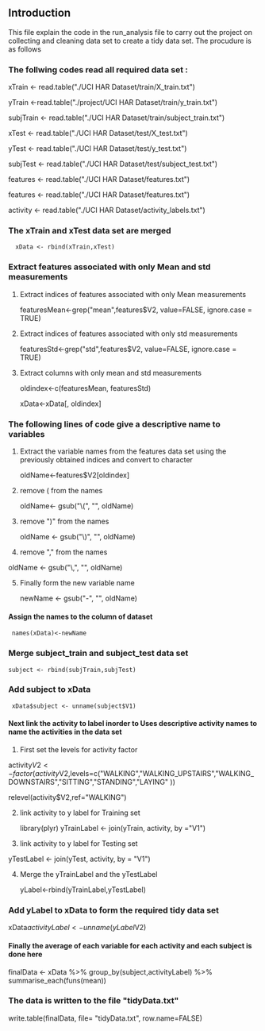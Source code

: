 
##  Introduction
This file explain the code in the run_analysis file  to carry out the project on collecting and cleaning data set to create a tidy data set. The procudure is as follows

### The follwing codes read all required data set :

<!-- -->
xTrain <- read.table("./UCI HAR Dataset/train/X_train.txt")  

yTrain <-read.table("./project/UCI HAR Dataset/train/y_train.txt")  

subjTrain <- read.table("./UCI HAR Dataset/train/subject_train.txt")

xTest <- read.table("./UCI HAR Dataset/test/X_test.txt")  

yTest <- read.table("./UCI HAR Dataset/test/y_test.txt")  

subjTest <- read.table("./UCI HAR Dataset/test/subject_test.txt")

features <- read.table("./UCI HAR Dataset/features.txt")

features <- read.table("./UCI HAR Dataset/features.txt")

activity <- read.table("./UCI HAR Dataset/activity_labels.txt")


### The xTrain and xTest data set are merged 

      xData <- rbind(xTrain,xTest)


### Extract features associated with only Mean and std measurements

1.  Extract indices of features associated with only Mean measurements
    
    featuresMean<-grep("mean",features$V2, value=FALSE, ignore.case = TRUE) 

2.  Extract indices  of features  associated with only std measurements
    
    featuresStd<-grep("std",features$V2, value=FALSE, ignore.case = TRUE) 

3.  Extract columns with only mean and std measurements
     
     oldindex<-c(featuresMean, featuresStd)
    
      xData<-xData[, oldindex]

### The following lines of code give a descriptive name to variables
1.  Extract the variable names from the features data set using the previously obtained indices and convert to character

    oldName<-features$V2[oldindex]
    
2.  remove (  from the names

    oldName<- gsub("\\(", "", oldName)
    
3.  remove ")" from the names

    oldName <- gsub("\\)", "", oldName)
4.  remove "," from the names

  oldName <- gsub("\\,", "", oldName)
  
5.  Finally form the new variable name

    newName <- gsub("-", "", oldName)
    
#### Assign the names to the column of dataset

     names(xData)<-newName

### Merge subject_train and subject_test data set

    subject <- rbind(subjTrain,subjTest)

###   Add subject to xData

     xData$subject <- unname(subject$V1)

#### Next link the activity to label inorder to Uses descriptive activity names to name the activities in the data set

1.  First set the levels for activity factor
    
  activity$V2 <- factor(activity$V2,levels=c("WALKING","WALKING_UPSTAIRS","WALKING_DOWNSTAIRS","SITTING","STANDING","LAYING" ))

  relevel(activity$V2,ref="WALKING")

2.  link activity to y label for Training set

    library(plyr)
     yTrainLabel <- join(yTrain, activity, by ="V1") 

3.  link activity to y label for Testing set

   yTestLabel <- join(yTest, activity, by = "V1") 

4.  Merge the yTrainLabel and the yTestLabel

    yLabel<-rbind(yTrainLabel,yTestLabel)

### Add yLabel to  xData to form the required tidy data set 
xData$activityLabel <- unname(yLabel$V2)

#### Finally the average of each variable for each activity and each subject is done here

finalData <- xData %>% group_by(subject,activityLabel) %>% summarise_each(funs(mean))


### The data is written to the file "tidyData.txt"
  
   write.table(finalData, file= "tidyData.txt", row.name=FALSE)



